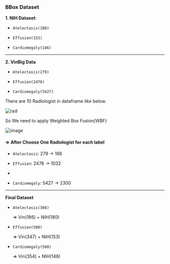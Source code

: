 ### BBox Dataset

**1. NIH Dataset**: 

- `Atelectasis(180)`

- `Effusion(153)`

- `Cardiomegaly(146)`

___

**2. VinBig Data**

- `Atelectasis(279)`

- `Effusion(2476)`

- `Cardiomegaly(5427)`

There are 10 Radiologist in dataframe like below.

![rad](https://github.com/user-attachments/assets/eba67e2e-4c9d-4ba0-99cc-44ee84425559)

So We need to apply Weighted Box Fusion(WBF) 

![image](https://github.com/user-attachments/assets/46ab3a42-c31e-409a-b872-c1a03bd4dbe6)


#### => After Choose One Radiologist for each label

 - `Atelectasis`: 279 -> 186

- `Effusion`: 2476 -> 1032
- 
- `Cardiomegaly`: 5427 -> 2300


___

**Final Dataset**

- `Atelectasis(366)`

  => Vin(186) + NIH(180)

- `Effusion(500)`

  => Vin(347) + NIH(153)

- `Cardiomegaly(500)`

  => Vin(354) + NIH(146)
